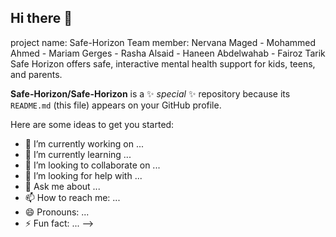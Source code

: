 ## Hi there 👋
project name: Safe-Horizon
Team member: Nervana Maged - Mohammed Ahmed - Mariam Gerges - Rasha Alsaid - Haneen Abdelwahab - Fairoz Tarik
Safe Horizon offers safe, interactive mental health support for kids, teens, and parents.


**Safe-Horizon/Safe-Horizon** is a ✨ _special_ ✨ repository because its `README.md` (this file) appears on your GitHub profile.

Here are some ideas to get you started:

- 🔭 I’m currently working on ...
- 🌱 I’m currently learning ...
- 👯 I’m looking to collaborate on ...
- 🤔 I’m looking for help with ...
- 💬 Ask me about ...
- 📫 How to reach me: ...
- 😄 Pronouns: ...
- ⚡ Fun fact: ...
-->
